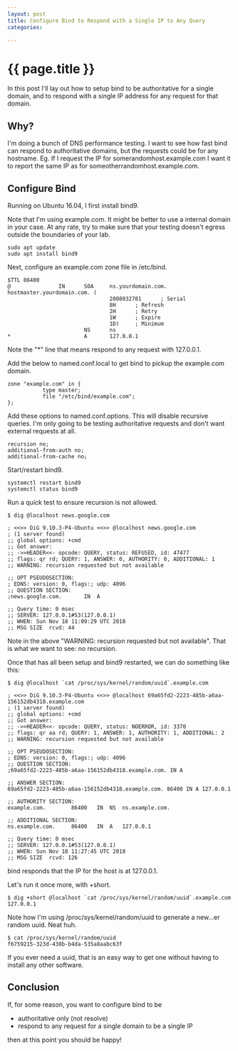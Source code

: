 ```yaml
---
layout: post
title: Configure Bind to Respond with a Single IP to Any Query
categories:

---
```



# {{ page.title }}

In this post I'll lay out how to setup bind to be authoritative for a single domain, and to respond with a single IP address for any request for that domain.

## Why?

I'm doing a bunch of DNS performance testing. I want to see how fast bind can respond to authoritative domains, but the requests could be for any hostname. Eg. If I request the IP for somerandomhost.example.com I want it to report the same IP as for someotherrandomhost.example.com.

## Configure Bind

Running on Ubuntu 16.04, I first install bind9.

Note that I'm using example.com. It might be better to use a internal domain in your case. At any rate, try to make sure that your testing doesn't egress outside the boundaries of your lab.

```
sudo apt update
sudo apt install bind9
```

Next, configure an example.com zone file in /etc/bind.

```
$TTL 86400
@               IN      SOA     ns.yourdomain.com. hostmaster.yourdomain.com. (
                                2008032701      ; Serial
                                8H      ; Refresh
                                2H      ; Retry
                                1W      ; Expire
                                1D)     ; Minimum
                        NS      ns
*                       A       127.0.0.1
```

Note the "*" line that means respond to any request with 127.0.0.1.

Add the below to named.conf.local to get bind to pickup the example.com domain.

```
zone "example.com" in {
           type master;
           file "/etc/bind/example.com";
};
```

Add these options to named.conf.options. This will disable recursive queries. I'm only going to be testing authoritative requests and don't want external requests at all.

```
recursion no;
additional-from-auth no;
additional-from-cache no;
```

Start/restart bind9.

```
systemctl restart bind9
systemctl status bind9
```

Run a quick test to ensure recursion is not allowed.

```
$ dig @localhost news.google.com

; <<>> DiG 9.10.3-P4-Ubuntu <<>> @localhost news.google.com
; (1 server found)
;; global options: +cmd
;; Got answer:
;; ->>HEADER<<- opcode: QUERY, status: REFUSED, id: 47477
;; flags: qr rd; QUERY: 1, ANSWER: 0, AUTHORITY: 0, ADDITIONAL: 1
;; WARNING: recursion requested but not available

;; OPT PSEUDOSECTION:
; EDNS: version: 0, flags:; udp: 4096
;; QUESTION SECTION:
;news.google.com.		IN	A

;; Query time: 0 msec
;; SERVER: 127.0.0.1#53(127.0.0.1)
;; WHEN: Sun Nov 18 11:09:29 UTC 2018
;; MSG SIZE  rcvd: 44
```

Note in the above "WARNING: recursion requested but not available". That is what we want to see: no recursion.

Once that has all been setup and bind9 restarted, we can do something like this:

```
$ dig @localhost `cat /proc/sys/kernel/random/uuid`.example.com

; <<>> DiG 9.10.3-P4-Ubuntu <<>> @localhost 69a65fd2-2223-485b-a6aa-156152db4318.example.com
; (1 server found)
;; global options: +cmd
;; Got answer:
;; ->>HEADER<<- opcode: QUERY, status: NOERROR, id: 3370
;; flags: qr aa rd; QUERY: 1, ANSWER: 1, AUTHORITY: 1, ADDITIONAL: 2
;; WARNING: recursion requested but not available

;; OPT PSEUDOSECTION:
; EDNS: version: 0, flags:; udp: 4096
;; QUESTION SECTION:
;69a65fd2-2223-485b-a6aa-156152db4318.example.com. IN A

;; ANSWER SECTION:
69a65fd2-2223-485b-a6aa-156152db4318.example.com. 86400	IN A 127.0.0.1

;; AUTHORITY SECTION:
example.com.		86400	IN	NS	ns.example.com.

;; ADDITIONAL SECTION:
ns.example.com.		86400	IN	A	127.0.0.1

;; Query time: 0 msec
;; SERVER: 127.0.0.1#53(127.0.0.1)
;; WHEN: Sun Nov 18 11:27:45 UTC 2018
;; MSG SIZE  rcvd: 126

```

bind responds that the IP for the host is at 127.0.0.1.

Let's run it once more, with +short.

```
$ dig +short @localhost `cat /proc/sys/kernel/random/uuid`.example.com
127.0.0.1
```

Note how I'm using /proc/sys/kernel/random/uuid to generate a new...er random uuid. Neat huh.

```
$ cat /proc/sys/kernel/random/uuid
f6759215-323d-438b-b4da-535a8aabc63f
```

If you ever need a uuid, that is an easy way to get one without having to install any other software.

## Conclusion

If, for some reason, you want to configure bind to be

* authoritative only (not resolve)
* respond to any request for a single domain to be a single IP

then at this point you should be happy!
